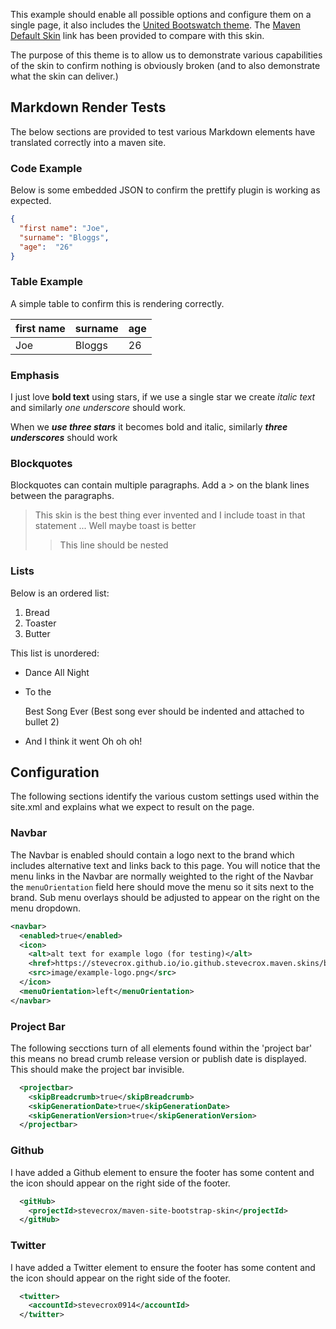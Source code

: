 This example should enable all possible options and configure them on a single page, it also includes the [United Bootswatch theme](https://bootswatch.com/united/). The [Maven Default Skin](https://maven.apache.org/skins/maven-default-skin/sample/) link has been provided to compare with this skin.

The purpose of this theme is to allow us to demonstrate various capabilities of the skin to confirm nothing is obviously broken (and to also demonstrate what the skin can deliver.)

## Markdown Render Tests

The below sections are provided to test various Markdown elements have translated correctly into a maven site.

### Code Example
Below is some embedded JSON to confirm the prettify plugin is working as expected.

```json
{  
  "first name": "Joe",
  "surname": "Bloggs",
  "age":  "26"
}
```
### Table Example
A simple table to confirm this is rendering correctly.

| first name | surname | age |
|------------| ------- | --- |
| Joe        | Bloggs  | 26  |

### Emphasis

I just love **bold text** using stars, if we use a single star we create *italic text* and similarly _one underscore_ should work.

When we ***use three stars*** it becomes bold and italic, similarly ___three underscores___ should work

### Blockquotes

Blockquotes can contain multiple paragraphs. Add a > on the blank lines between the paragraphs.

> This skin is the best thing ever invented and I include toast in that statement
> ...
> Well maybe toast is better
>> This line should be nested

### Lists
Below is an ordered list:
1. Bread
2. Toaster
3. Butter

This list is unordered:
* Dance All Night
* To the

  Best Song Ever (Best song ever should be indented and attached to bullet 2)
* And I think it went Oh oh oh!

## Configuration

The following sections identify the various custom settings used within the site.xml and explains what we expect to result on the page.

### Navbar

The Navbar is enabled should contain a logo next to the brand which includes alternative text and links back to this page. You will notice that the menu links in the Navbar are normally weighted to the right of the Navbar the `menuOrientation` field here should move the menu so it sits next to the brand. Sub menu overlays should be adjusted to appear on the right on the menu dropdown.
```xml
<navbar>
  <enabled>true</enabled>
  <icon>
    <alt>alt text for example logo (for testing)</alt>
    <href>https://stevecrox.github.io/io.github.stevecrox.maven.skins/bootstrap-site-skin-parent/bootstrap-site-skin-example-parent/boostrap-site-skin-all-options/index.html</href>
    <src>image/example-logo.png</src>
  </icon>
  <menuOrientation>left</menuOrientation>
</navbar>
```

### Project Bar
The following secctions turn of all elements found within the 'project bar' this means no bread crumb release version or publish date is displayed. This should make the project bar invisible. 
```xml
  <projectbar>
    <skipBreadcrumb>true</skipBreadcrumb>
    <skipGenerationDate>true</skipGenerationDate>
    <skipGenerationVersion>true</skipGenerationVersion>
  </projectbar>
```

### Github
I have added a Github element to ensure the footer has some content and the icon should appear on the right side of the footer.
```xml
  <gitHub>
    <projectId>stevecrox/maven-site-bootstrap-skin</projectId>
  </gitHub>
```

### Twitter
I have added a Twitter element to ensure the footer has some content and the icon should appear on the right side of the footer.
```xml
  <twitter>
    <accountId>stevecrox0914</accountId>
  </twitter>
```